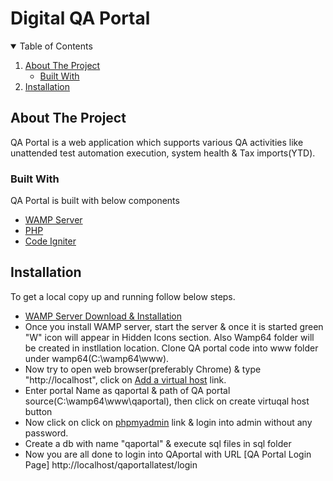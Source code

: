 # Digital QA Portal 

<!-- TABLE OF CONTENTS -->
<details open="open">
  <summary>Table of Contents</summary>
  <ol>
    <li>
      <a href="#about-the-project">About The Project</a>
      <ul>
        <li><a href="#built-with">Built With</a></li>
      </ul>
    </li>
    <li>
      <a href="#installation">Installation</a>
    </li>
  </ol>
</details>

## About The Project

QA Portal is a web application which supports various QA activities like unattended test automation execution, system health & Tax imports(YTD).

### Built With

QA Portal is built with below components

* [WAMP Server](https://www.wampserver.com/en/)
* [PHP](https://www.php.net/manual/en/)
* [Code Igniter](https://codeigniter.com/)

## Installation

To get a local copy up and running follow below steps.

* [WAMP Server Download & Installation](https://sourceforge.net/projects/wampserver/files/)
* Once you install WAMP server, start the server & once it is started green "W" icon will appear in Hidden Icons section. Also Wamp64 folder will be created in instllation location. Clone QA portal code into www folder under wamp64(C:\wamp64\www).
* Now try to open web browser(preferably Chrome) & type "http://localhost", click on [Add a virtual host](http://localhost/add_vhost.php?lang=english) link.
* Enter portal Name as qaportal & path of QA portal source(C:\wamp64\www\qaportal), then click on create virtuqal host button
* Now click on click on [phpmyadmin](http://localhost/phpmyadmin/) link & login into admin without any password.
* Create a db with name "qaportal" & execute sql files in sql folder
* Now you are all done to login into QAportal with URL [QA Portal Login Page] http://localhost/qaportallatest/login


